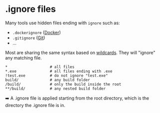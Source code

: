 # .ignore files

<div class="row row-cols-md-2"><div>

Many tools use hidden files ending with `ignore` such as:

* `.dockerignore` ([Docker](https://docs.docker.com/engine/reference/builder/#dockerignore-file))
* `.gitignore` ([Git](https://git-scm.com/docs/gitignore))
* ...

Most are sharing the same syntax based on [wildcards](/operating-systems/linux/knowledge/index.md#glob-patterns). They will "ignore" any matching file.
</div><div>

```yaml!
*                   # all files
*.exe               # all files ending with .exe
!test.exe           # do not ignore "test.exe"
build/              # any build folder
/build/             # only the build inside the root
**/build/           # any nested build folder
```

➡️ A .ignore file is applied starting from the root directory, which is the directory the .ignore file is in.
</div></div>